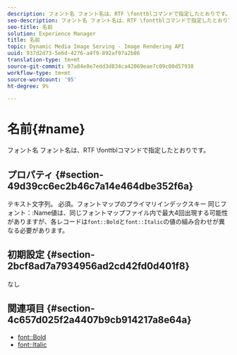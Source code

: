 ```yaml
---
description: フォント名 フォント名は、RTF \fonttblコマンドで指定したとおりです。
seo-description: フォント名 フォント名は、RTF \fonttblコマンドで指定したとおりです。
seo-title: 名前
solution: Experience Manager
title: 名前
topic: Dynamic Media Image Serving - Image Rendering API
uuid: 937d2d73-5e6d-4276-a4f9-892af97a2b86
translation-type: tm+mt
source-git-commit: 97a84e8e7edd3d834ca42069eae7c09c00d57938
workflow-type: tm+mt
source-wordcount: '95'
ht-degree: 9%

---
```



# 名前{#name}

フォント名 フォント名は、RTF \fonttblコマンドで指定したとおりです。

## プロパティ {#section-49d39cc6ec2b46c7a14e464dbe352f6a}

テキスト文字列。 必須。フォントマップのプライマリインデックスキー 同じフォント：:Name値は、同じフォントマップファイル内で最大4回出現する可能性がありますが、各レコードは`font::Bold`と`font::Italic`の値の組み合わせが異なる必要があります。

## 初期設定 {#section-2bcf8ad7a7934956ad2cd42fd0d401f8}

なし

## 関連項目 {#section-4c657d025f2a4407b9cb914217a8e64a}

* [font::Bold](r-bold-font.md#reference_F7B017EF67574A29ABFC3954AB64159C)
* [font::Italic](r-italic-font.md#reference_DC04A532B34A41AF81B0B9644ACFAAD6)
